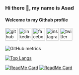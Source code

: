 ### Hi there 👋, my name is Asad
#### Welcome to my Github profile



[<img src='https://cdn.jsdelivr.net/npm/simple-icons@3.0.1/icons/github.svg' alt='github' height='40'>](https://github.com/abmAsadullah)  [<img src='https://cdn.jsdelivr.net/npm/simple-icons@3.0.1/icons/linkedin.svg' alt='linkedin' height='40'>](https://www.linkedin.com/in/abmAsadullah/)  [<img src='https://cdn.jsdelivr.net/npm/simple-icons@3.0.1/icons/facebook.svg' alt='facebook' height='40'>](https://www.facebook.com/abmAsadullah)  [<img src='https://cdn.jsdelivr.net/npm/simple-icons@3.0.1/icons/instagram.svg' alt='instagram' height='40'>](https://www.instagram.com/abmAsadullah/)  [<img src='https://cdn.jsdelivr.net/npm/simple-icons@3.0.1/icons/twitter.svg' alt='twitter' height='40'>](https://twitter.com/abmAsadullah)  

![GitHub metrics](https://metrics.lecoq.io/abmAsadullah)  

[![Top Langs](https://github-readme-stats.vercel.app/api/top-langs/?username=abmAsadullah&layout=compact)](https://github.com/abmasadullah)

[![ReadMe Card](https://github-readme-stats.vercel.app/api/pin/?username=chubaquelo&repo=Bootstrap-Newsweek-Clone)](https://github.com/chubaquelo/Bootstrap-Newsweek-Clone)
[![ReadMe Card](https://github-readme-stats.vercel.app/api/pin/?username=hamayun-cpu&repo=Tic-Tac-Toe)](https://github.com/hamayun-cpu/Tic-Tac-Toe)

